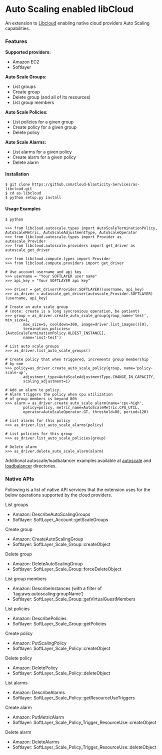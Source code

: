 Auto Scaling enabled libCloud 
=============================

An extension to [Libcloud][libcloud] enabling native cloud providers Auto 
Scaling capabilities.

### Features

**Supported providers:**

- Amazon EC2
- Softlayer

**Auto Scale Groups:**

- List groups
- Create group
- Delete group (and all of its resources)
- List group members

**Auto Scale Policies:**

- List policies for a given group
- Create policy for a given group
- Delete policy

**Auto Scale Alarms:**

- List alarms for a given policy
- Create alarm for a given policy
- Delete alarm

#### Installation

    $ git clone https://github.com/Cloud-Elasticity-Services/as-libcloud.git
    $ cd as-libcloud
    $ python setup.py install


#### Usage Examples

    $ python

    >>> from libcloud.autoscale.types import AutoScaleTerminationPolicy, AutoScaleMetric, AutoScaleAdjustmentType, AutoScaleOperator
    >>> from libcloud.autoscale.types import Provider as autoscale_Provider
    >>> from libcloud.autoscale.providers import get_driver as autoscale_get_driver

    >>> from libcloud.compute.types import Provider
    >>> from libcloud.compute.providers import get_driver

    # Use account username and api key
    >>> username = "Your SOFTLAYER user name"
    >>> api_key = "Your SOFTLAYER api key"

    >>> driver = get_driver(Provider.SOFTLAYER)(username, api_key)
    >>> as_driver = autoscale_get_driver(autoscale_Provider.SOFTLAYER)(username, api_key)

    # Create an auto scale group 
    # (note: create is a long syncronious operation, be patient)
    >>> group = as_driver.create_auto_scale_group(group_name='test', min_size=1,
            max_size=5, cooldown=300, image=driver.list_images()[0],
            termination_policies=[AutoScaleTerminationPolicy.OLDEST_INSTANCE],
            name='inst-test')

    # List auto scale groups
    >>> as_driver.list_auto_scale_groups()

    # Create policy that when triggered, increments group membership 
    # by one
    >>> policy=as_driver.create_auto_scale_policy(group, name='policy-scale-up',
            adjustment_type=AutoScaleAdjustmentType.CHANGE_IN_CAPACITY,
            scaling_adjustment=1)

    # Add an alarm to policy.
    # Alarm triggers the policy when cpu utilization 
    # of group members is beyond 80%
    >>> alarm = as_driver.create_auto_scale_alarm(name='cpu-high',
            policy=policy, metric_name=AutoScaleMetric.CPU_UTIL,
            operator=AutoScaleOperator.GT, threshold=80, period=120)

    # List alarms for this policy
    >>> as_driver.list_auto_scale_alarms(policy)

    # List policies for this group
    >>> as_driver.list_auto_scale_policies(group)

    # Delete alarm
    >>> as_driver.delete_auto_scale_alarm(alarm)
    
Additional autoscale/loadbalancer examples available at [autoscale][autoscale] and [loadbalancer][loadbalancer] directories.

### Native APIs

Following is a list of native API services that the extension uses
for the below operations supported by the cloud providers.

List groups

- Amazon: DescribeAutoScalingGroups
- Softlayer: SoftLayer_Account::getScaleGroups

Create group

- Amazon: CreateAutoScalingGroup
- Softlayer: SoftLayer_Scale_Group::createObject

Delete group

- Amazon: DeleteAutoScalingGroup
- Softlayer: SoftLayer_Scale_Group::forceDeleteObject

List group members

- Amazon: DescribeInstances (with a filter of 'tag:aws:autoscaling:groupName')
- Softlayer: SoftLayer_Scale_Group::getVirtualGuestMembers

List policies

- Amazon: DescribePolicies
- Softlayer: SoftLayer_Scale_Group::getPolicies

Create policy

- Amazon: PutScalingPolicy
- Softlayer: SoftLayer_Scale_Policy::createObject

Delete policy

- Amazon: DeletePolicy
- Softlayer: SoftLayer_Scale_Policy::deleteObject

List alarms

- Amazon: DescribeAlarms
- Softlayer: SoftLayer_Scale_Policy::getResourceUseTriggers

Create alarm

- Amazon: PutMetricAlarm
- Softlayer: SoftLayer_Scale_Policy_Trigger_ResourceUse::createObject

Delete alarm

- Amazon: DeleteAlarms
- Softlayer: SoftLayer_Scale_Policy_Trigger_ResourceUse::deleteObject

[autoscale]: https://github.com/Cloud-Elasticity-Services/as-libcloud/tree/trunk/docs/examples/autoscale
[libcloud]: https://libcloud.readthedocs.org/
[loadbalancer]: https://github.com/Cloud-Elasticity-Services/as-libcloud/tree/trunk/docs/examples/loadbalancer/softlayer
